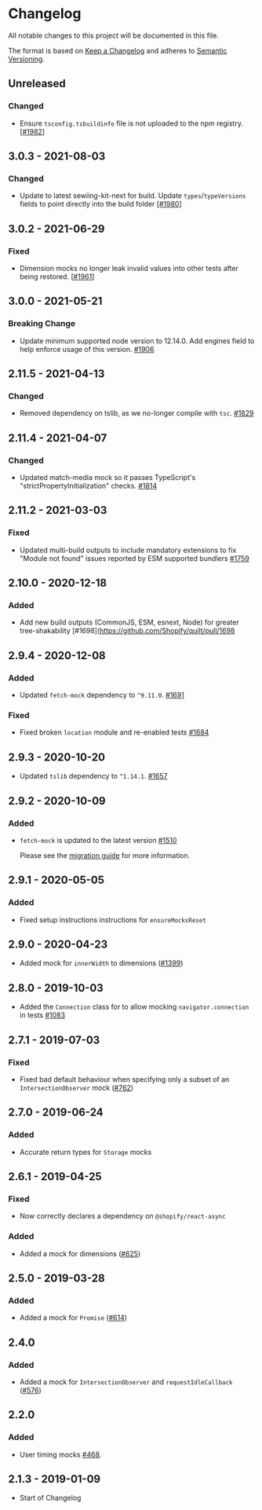 # Changelog

All notable changes to this project will be documented in this file.

The format is based on [Keep a Changelog](http://keepachangelog.com/en/1.0.0/)
and adheres to [Semantic Versioning](http://semver.org/spec/v2.0.0.html).

## Unreleased

### Changed

- Ensure `tsconfig.tsbuildinfo` file is not uploaded to the npm registry. [[#1982](https://github.com/Shopify/quilt/pull/1982)]

## 3.0.3 - 2021-08-03

### Changed

- Update to latest sewiing-kit-next for build. Update `types`/`typeVersions` fields to point directly into the build folder [[#1980](https://github.com/Shopify/quilt/pull/1980)]

## 3.0.2 - 2021-06-29

### Fixed

- Dimension mocks no longer leak invalid values into other tests after being restored. [[#1961](https://github.com/Shopify/quilt/pull/1961)]

## 3.0.0 - 2021-05-21

### Breaking Change

- Update minimum supported node version to 12.14.0. Add engines field to help enforce usage of this version. [#1906](https://github.com/Shopify/quilt/pull/1906)

## 2.11.5 - 2021-04-13

### Changed

- Removed dependency on tslib, as we no-longer compile with `tsc`. [#1829](https://github.com/Shopify/quilt/pull/1829)

## 2.11.4 - 2021-04-07

### Changed

- Updated match-media mock so it passes TypeScript's "strictPropertyInitialization" checks. [#1814](https://github.com/Shopify/quilt/pull/1814)

## 2.11.2 - 2021-03-03

### Fixed

- Updated multi-build outputs to include mandatory extensions to fix "Module not found" issues reported by ESM supported bundlers [#1759](https://github.com/Shopify/quilt/pull/1759)

## 2.10.0 - 2020-12-18

### Added

- Add new build outputs (CommonJS, ESM, esnext, Node) for greater tree-shakability [#1698](https://github.com/Shopify/quilt/pull/1698

## 2.9.4 - 2020-12-08

### Added

- Updated `fetch-mock` dependency to `^9.11.0`. [#1691](https://github.com/Shopify/quilt/pull/1691)

### Fixed

- Fixed broken `location` module and re-enabled tests [#1684](https://github.com/Shopify/quilt/pull/1684)

## 2.9.3 - 2020-10-20

- Updated `tslib` dependency to `^1.14.1`. [#1657](https://github.com/Shopify/quilt/pull/1657)

## 2.9.2 - 2020-10-09

### Added

- `fetch-mock` is updated to the latest version [#1510](https://github.com/Shopify/quilt/pull/1510)

  Please see the [migration guide](./migration-guide.md) for more information.

## 2.9.1 - 2020-05-05

### Added

- Fixed setup instructions instructions for `ensureMocksReset`

## 2.9.0 - 2020-04-23

- Added mock for `innerWidth` to dimensions ([#1399](https://github.com/Shopify/quilt/pull/1399))

## 2.8.0 - 2019-10-03

- Added the `Connection` class for to allow mocking `navigator.connection` in tests [#1083](https://github.com/Shopify/quilt/pull/1083/files)

## 2.7.1 - 2019-07-03

### Fixed

- Fixed bad default behaviour when specifying only a subset of an `IntersectionObserver` mock ([#762](https://github.com/Shopify/quilt/pull/762))

## 2.7.0 - 2019-06-24

### Added

- Accurate return types for `Storage` mocks

## 2.6.1 - 2019-04-25

### Fixed

- Now correctly declares a dependency on `@shopify/react-async`

### Added

- Added a mock for dimensions ([#625](https://github.com/Shopify/quilt/pull/625))

## 2.5.0 - 2019-03-28

### Added

- Added a mock for `Promise` ([#614](https://github.com/Shopify/quilt/pull/614))

## 2.4.0

### Added

- Added a mock for `IntersectionObserver` and `requestIdleCallback` ([#576](https://github.com/Shopify/quilt/pull/576))

## 2.2.0

### Added

- User timing mocks [#468](https://github.com/Shopify/quilt/pull/468).

## 2.1.3 - 2019-01-09

- Start of Changelog
